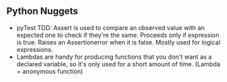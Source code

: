 Python Nuggets
--------------
- pyTest TDD: Assert is used to compare an observed value with an expected one to check if they're the same. Proceeds only if expression is true. Raises an Assertionerror when it is false. Mostly used for logical expressions.
- Lambdas are handy for producing functions that you don't want as a declared variable, so it's only used for a short amount of time. (Lambda = anonymous function)